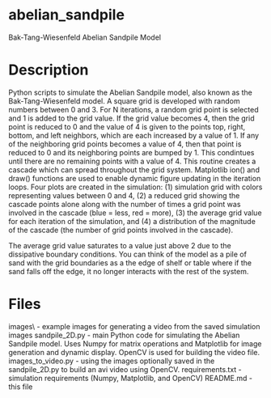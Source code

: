 # abelian_sandpile
Bak-Tang-Wiesenfeld Abelian Sandpile Model

# Description
Python scripts to simulate the Abelian Sandpile model, also known as the Bak-Tang-Wiesenfeld model. A square grid is developed with random numbers between 0 and 3. For N iterations, a random grid point is selected and 1 is added to the grid value. If the grid value becomes 4, then the grid point is reduced to 0 and the value of 4 is given to the points top, right, bottom, and left neighbors, which are each increased by a value of 1. If any of the neighboring grid points becomes a value of 4, then that point is reduced to 0 and its neighboring points are bumped by 1. This condintues until there are no remaining points with a value of 4. This routine creates a cascade which can spread throughout the grid system. Matplotlib ion() and draw() functions are used to enable dynamic figure updating in the iteration loops. Four plots are created in the simulation: (1) simulation grid with colors representing values between 0 and 4, (2) a reduced grid showing the cascade points alone along with the number of times a grid point was involved in the cascade (blue = less, red = more), (3) the average grid value for each iteration of the simulation, and (4) a distribution of the magnitude of the cascade (the number of grid points involved in the cascade). 

The average grid value saturates to a value just above 2 due to the dissipative boundary conditions. You can think of the model as a pile of sand with the grid boundaries as a the edge of shelf or table where if the sand falls off the edge, it no longer interacts with the rest of the system. 

# Files
images\ - example images for generating a video from the saved simulation images
sandpile_2D.py - main Python code for simulating the Abelian Sandpile model. Uses Numpy for matrix operations and Matplotlib for image generation and dynamic display. OpenCV is used for building the video file. 
images_to_video.py - using the images optionally saved in the sandpile_2D.py to build an avi video using OpenCV. 
requirements.txt - simulation requirements (Numpy, Matplotlib, and OpenCV)
README.md - this file
